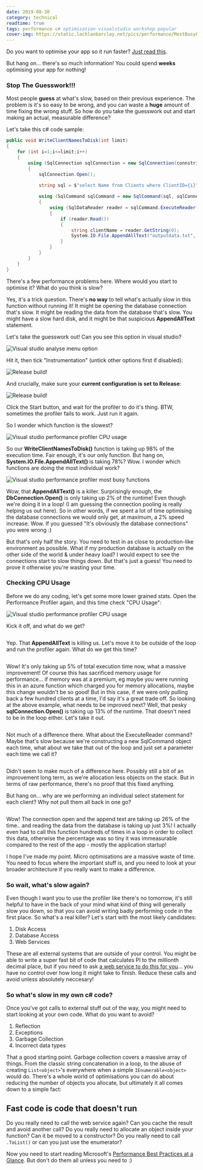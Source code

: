 ```yaml
---
date: 2019-08-30
category: technical
readtime: true
tags: performance c# optimisation visualstudio workshop popular
cover-img: https://static.lachlanbarclay.net/pics/performance/MostBusyFunctions.png
---
```


Do you want to optimise your app so it run faster? <a href="https://docs.microsoft.com/en-us/previous-versions/msp-n-p/ff647215(v=pandp.10)" target="_blank">Just read this</a>. 

But hang on... there's so much information! You could spend <b>weeks</b> optimising your app for nothing! 

<h3>Stop The Guesswork!!!</h3>

Most people <b>guess</b> at what's slow, based on their previous experience. The problem is it's so easy to be wrong, and you can waste a <b>huge</b> amount of time fixing the wrong stuff. So how do you take the guesswork out and start making an actual, measurable difference? 

Let's take this c# code sample:

```csharp
public void WriteClientNamesToDisk(int limit)
{
    for (int i=1;i<=limit;i++)
    {
        using (SqlConnection sqlConnection = new SqlConnection(connstring))
        {
            sqlConnection.Open();
			
            string sql = $"select Name from Clients where ClientID={i}";

            using (SqlCommand sqlCommand = new SqlCommand(sql, sqlConnection))
            {
                using (SqlDataReader reader = sqlCommand.ExecuteReader())
                {
                    if (reader.Read())
                    {
                        string clientName = reader.GetString(0);
                        System.IO.File.AppendAllText("outputdata.txt", $"{i}: {clientName}\n");
                    }
                }
            }
        }
    }
}
```

There's a few performance problems here. Where would you start to optimise it? What do you think is slow?

Yes, it's a trick question. There's <b>no way</b> to tell what's actually slow in this function without running it! It might be opening the database connection that's slow. It might be reading the data from the database that's slow. You might have a slow hard disk, and it might be that suspicious <b>AppendAllText</b> statement.

Let's take the guesswork out! Can you see this option in visual studio?

<img data-src="https://static.lachlanbarclay.net/pics/performance/AnalyseMenuOption.png" class="img-responsive lazyload" alt="Visual studio analyse menu option" />

Hit it, then tick "Instrumentation" (untick other options first if disabled):


<img data-src="https://static.lachlanbarclay.net/pics/performance/AnalyseInstrumentation.png" class="img-responsive lazyload" alt="Release build!" />


And crucially, make sure your <b>current configuration is set to Release</b>: 

<img data-src="https://static.lachlanbarclay.net/pics/performance/AnalyseRelease.png" class="img-responsive lazyload" alt="Release build!" />

Click the Start button, and wait for the profiler to do it's thing. BTW, sometimes the profiler fails to work. Just run it again.

So I wonder which function is the slowest?

<img data-src="https://static.lachlanbarclay.net/pics/performance/HotPath.png" class="img-responsive lazyload" alt="Visual studio performance profiler CPU usage" />

So our <b>WriteClientNamesToDisk()</b> function is taking up 98% of the execution time. Fair enough, it's our only function. But hang on, <b>System.IO.File.AppendAllText()</b> is taking 78%? Wow. I wonder which functions are doing the most individual work?

<img data-src="https://static.lachlanbarclay.net/pics/performance/MostBusyFunctions.png" class="img-responsive lazyload" alt="Visual studio performance profiler most busy functions" />

Wow, that <b>AppendAllText()</b> is a killer. Surprisingly enough, the <b>DbConnection.Open()</b> is only taking up 2% of the runtime! Even though we're doing it in a loop! (I am guessing the connection pooling is really helping us out here). So in other words, if we spent a lot of time optimising the database connections we would only get, at maximum, a 2% speed increase. Wow. If you guessed "It's obviously the database connections" you were wrong :)  
 
But that's only half the story. You need to test in as close to production-like environment as possible. What if my production database is actually on the other side of the world & under heavy load? I would expect to see the connections start to slow things down. But that's just a guess! You need to prove it otherwise you're wasting your time.

<h3>Checking CPU Usage</h3>

 
Before we do any coding, let's get some more lower grained stats. Open the Performance Profiler again, and this time check "CPU Usage":

<img data-src="https://static.lachlanbarclay.net/pics/performance/AnalyseMenuOption.png" class="img-responsive lazyload" alt="Visual studio performance profiler CPU usage" />

Kick it off, and what do we get?

<img data-src="https://static.lachlanbarclay.net/pics/performance/LineByLineCpuUsage.png" class="img-responsive lazyload" />

Yep. That <b>AppendAllText</b> is killing us. Let's move it to be outside of the loop and run the profiler again. What do we get this time? 

<img data-src="https://static.lachlanbarclay.net/pics/performance/Improvements.png" class="img-responsive lazyload" />

Wow! It's only taking up 5% of total execution time now, what a massive improvement! Of course this has sacrificed memory usage for performance... if memory was at a premium, eg maybe you were running this in an azure function which charged you for memory allocations, maybe this change wouldn't be so good! But in this case, if we were only pulling back a few hundred clients at a time, I'd say it's a great trade off.
So looking at the above example, what needs to be improved next? Well, that pesky <b>sqlConnection.Open()</b> is taking up 13% of the runtime. That doesn't need to be in the loop either. Let's take it out.

<img data-src="https://static.lachlanbarclay.net/pics/performance/Improvements2.png" class="img-responsive lazyload" />

Not much of a difference there. What about the ExecuteReader command? Maybe that's slow because we're constructing a new SqlCommand object each time, what about we take that out of the loop and just set a parameter each time we call it?

<img data-src="https://static.lachlanbarclay.net/pics/performance/Improvements3.png" class="img-responsive lazyload" />

Didn't seem to make much of a difference here. Possibly still a bit of an improvement long term, as we're allocation less objects on the stack. But in terms of raw performance, there's no proof that this fixed anything. 

But hang on... why are we performing an individual select statement for each client? Why not pull them all back in one go?

<img data-src="https://static.lachlanbarclay.net/pics/performance/Improvements4.png" class="img-responsive lazyload" />

Wow! The connection open and the append text are taking up 26% of the time.. and reading the data from the database is taking up just 3%! I actually even had to call this function hundreds of times in a loop in order to collect this data, otherwise the percentage was so tiny it was immeasurable compared to the rest of the app - mostly the application startup!

I hope I've made my point. Micro optimisations are a massive waste of time. You need to focus where the important stuff is, and you need to look at your broader architecture if you really want to make a difference.

<h3>So wait, what's slow again?</h3>

Even though I want you to use the profiler like there's no tomorrow, it's still helpful to have in the back of your mind what kind of thing will generally slow you down, so that you can avoid writing badly performing code in the first place. So what's a real killer? Let's start with the most likely candidates:

<ol>
	<li>Disk Access</li>
	<li>Database Access</li>
	<li>Web Services</li>
</ol>

These are all external systems that are outside of your control. You might be able to write a super fast bit of code that calculates PI to the millionth decimal place, but if you need to ask <a href="https://api.pi.delivery/v1/pi?start=0&numberOfDigits=100">a web service to do this for you</a>... you have no control over how long it might take to finish. Reduce these calls and avoid unless absolutely neccesary!

<h3>So what's slow in my own c# code?</h3>

Once you've got calls to external stuff out of the way, you might need to start looking at your own code. What do you want to avoid?

<ol>
	<li>Reflection</li>
	<li>Exceptions</li>
	<li>Garbage Collection</li>
	<li>Incorrect data types</li>
</ol>

That a good starting point. Garbage collection covers a massive array of things. From the classic string concatenation in a loop, to the abuse of creating `List<object>`'s everywhere when a simple `IEnumerable<object>` would do. There's a whole world of optimisations you can do about reducing the number of objects you allocate, but ultimately it all comes down to a simple fact:

<h2>Fast code is code that doesn't run</h2>


Do you really need to call the web service again? Can you cache the result and avoid another call? Do you really need to allocate an object inside your function? Can it be moved to a constructor? Do you really need to call `.ToList()` or can you just use the enumerator? 

Now you need to start reading Microsoft's <a href="https://docs.microsoft.com/en-us/previous-versions/msp-n-p/ff647215(v=pandp.10)" target="_blank">Performance Best Practices at a Glance</a>. But don't do them all unless you need to :)
